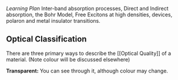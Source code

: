 *Learning Plan*
Inter-band absorption processes, Direct and Indirect absorption, the Bohr Model, Free Excitons at high densities, devices, polaron and metal insulator transitions.

## Optical Classification
There are three primary ways to describe the [[Optical Quality]] of a material. (Note colour will be discussed elsewhere)

**Transparent:** You can see through it, although colour may change.
$\quad$